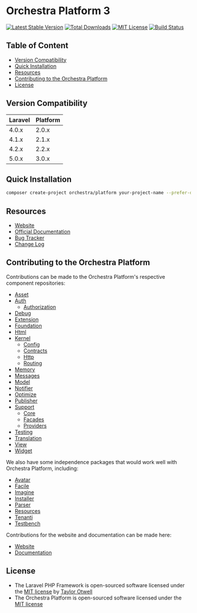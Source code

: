 # Orchestra Platform 3

[![Latest Stable Version](https://img.shields.io/github/release/orchestral/platform.svg?style=flat)](https://packagist.org/packages/orchestra/platform)
[![Total Downloads](https://img.shields.io/packagist/dt/orchestra/platform.svg?style=flat)](https://packagist.org/packages/orchestra/platform)
[![MIT License](https://img.shields.io/packagist/l/orchestra/platform.svg?style=flat)](https://packagist.org/packages/orchestra/platform)
[![Build Status](https://img.shields.io/travis/orchestral/platform/master.svg?style=flat)](https://travis-ci.org/orchestral/platform)

## Table of Content

* [Version Compatibility](#version-compatibility)
* [Quick Installation](#quick-installation)
* [Resources](#resources)
* [Contributing to the Orchestra Platform](#contributing-to-the-orchestra-platform)
* [License](#license)

## Version Compatibility

Laravel    | Platform
:----------|:----------
 4.0.x     | 2.0.x
 4.1.x     | 2.1.x
 4.2.x     | 2.2.x
 5.0.x     | 3.0.x

## Quick Installation

```bash
composer create-project orchestra/platform your-project-name --prefer-dist
```

## Resources

* [Website](http://orchestraplatform.com)
* [Official Documentation](http://orchestraplatform.com/docs/latest/)
* [Bug Tracker](https://github.com/orchestral/platform/issues)
* [Change Log](http://orchestraplatform.com/docs/latest/changes/)

## Contributing to the Orchestra Platform

Contributions can be made to the Orchestra Platform's respective component repositories:

* [Asset](https://github.com/orchestral/asset)
* [Auth](https://github.com/orchestral/auth)
  - [Authorization](https://github.com/orchestral/authorization)
* [Debug](https://github.com/orchestral/debug)
* [Extension](https://github.com/orchestral/extension)
* [Foundation](https://github.com/orchestral/foundation)
* [Html](https://github.com/orchestral/html)
* [Kernel](https://github.com/orchestral/kernel)
  - [Config](https://github.com/orchestral/config)
  - [Contracts](https://github.com/orchestral/contracts)
  - [Http](https://github.com/orchestral/http)
  - [Routing](https://github.com/orchestral/routing)
* [Memory](https://github.com/orchestral/memory)
* [Messages](https://github.com/orchestral/messages)
* [Model](https://github.com/orchestral/model)
* [Notifier](https://github.com/orchestral/notifier)
* [Optimize](https://github.com/orchestral/optimize)
* [Publisher](https://github.com/orchestral/publisher)
* [Support](https://github.com/orchestral/support)
  - [Core](https://github.com/orchestral/support-core)
  - [Facades](https://github.com/orchestral/support-facades)
  - [Providers](https://github.com/orchestral/support-providers)
* [Testing](https://github.com/orchestral/testing)
* [Translation](https://github.com/orchestral/translation)
* [View](https://github.com/orchestral/view)
* [Widget](https://github.com/orchestral/widget)

We also have some independence packages that would work well with Orchestra Platform, including:

* [Avatar](https://github.com/orchestral/avatar)
* [Facile](https://github.com/orchestral/facile)
* [Imagine](https://github.com/orchestral/imagine)
* [Installer](https://github.com/orchestral/installer)
* [Parser](https://github.com/orchestral/parser)
* [Resources](https://github.com/orchestral/resources)
* [Tenanti](https://github.com/orchestral/tenanti)
* [Testbench](https://github.com/orchestral/testbench)

Contributions for the website and documentation can be made here:

* [Website](https://github.com/orchestral/orchestraplatform.com)
* [Documentation](https://github.com/orchestral/docs)

## License

* The Laravel PHP Framework is open-sourced software licensed under the [MIT license](http://opensource.org/licenses/MIT) by [Taylor Otwell](https://github.com/taylorotwell)
* The Orchestra Platform is open-sourced software licensed under the [MIT license](http://opensource.org/licenses/MIT)
